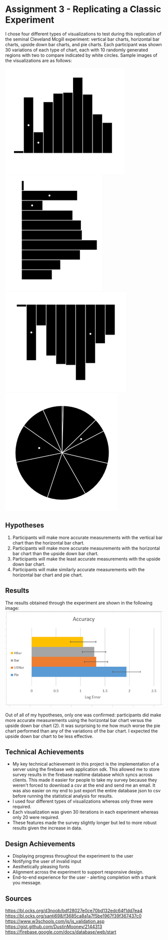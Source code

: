 Assignment 3 - Replicating a Classic Experiment  
===

I chose four different types of visualizations to test during this replication of the
seminal Cleveland Mcgill experiment: vertical bar charts, horizontal bar charts,
upside down bar charts, and pie charts. Each participant was shown 30 variations of each type
of chart, each with 10 randomly generated regions with two to compare indicated by white circles. Sample images
of the visualizations are as follows:

![vertical bar chart](img/bar.png)
![horizontal bar chart](img/hbar.png)
![upside down bar chart](img/udbar.png)
![pie chart](img/pie.png)

## Hypotheses
1. Participants will make more accurate measurements with the vertical bar chart than the horizontal bar chart.
2. Participants will make more accurate measurements with the horizontal bar chart than the upside down bar chart.
3. Participants will make the least accurate measurements with the upside down bar chart.
4. Participants will make similarly accurate measurements with the horizontal bar chart and pie chart.

## Results

The results obtained through the experiment are shown in the following image:
![results](img/results.png)

Out of all of my hypotheses, only one was confirmed: participants did make more accurate measurements using the horizontal bar
chart versus the upside down bar chart (2). It was surprising to me how much worse the pie chart performed than
any of the variations of the bar chart. I expected the upside down bar chart to be less effective.

## Technical Achievements
- My key technical achievement in this project is the implementation of a server using the
firebase web application sdk. This allowed me to store survey results in the firebase realtime database which syncs across
clients. This made it easier for people to take my survey because they weren't forced to download a csv at the end and send me an email. It was
also easier on my end to just export the entire database json to csv before running the statistical analysis for results.
- I used four different types of visualizations whereas only three were required.
- Each visualization was given 30 iterations in each experiment whereas only 20 were required.
- These features made the survey slightly longer but led to more robust results given the increase in data.

## Design Achievements
- Displaying progress throughout the experiment to the user
- Notifying the user of invalid input
- Aesthetically pleasing fonts
- Alignment across the experiment to support responsive design.
- End-to-end experience for the user - alerting completion with a thank you message.


Sources
---
https://bl.ocks.org/d3noob/bdf28027e0ce70bd132edc64f1dd7ea4
https://bl.ocks.org/santi698/f3685ca8a1a7f5be1967f39f367437c0
https://www.w3schools.com/js/js_validation.asp
https://gist.github.com/DustinMooney/2144313
https://firebase.google.com/docs/database/web/start